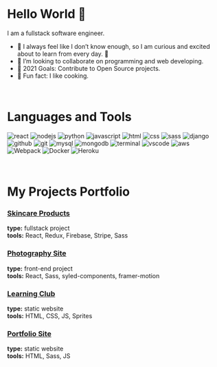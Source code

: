 

# Hello World 👋
I am a fullstack software engineer.

- 🌱 I always feel like I don’t know enough, so I am curious and excited about to learn from every day. 🤣
- 👯 I’m looking to collaborate on programming and web developing.
- 🥅 2021 Goals: Contribute to Open Source projects.
- :shallow_pan_of_food: Fun fact: I like cooking.
<br>


# Languages and Tools
<p>
<img alt="react" src="https://img.shields.io/badge/-React-45b8d8?style=flat-square&logo=react&logoColor=white" /> 
<img  alt="nodejs" src="https://img.shields.io/badge/-Nodejs-43853d?style=flat-square&logo=Node.js&logoColor=white" /> 
<img alt="python" src="https://img.shields.io/badge/-Python-3776AB?style=flat-square&logo=python&logoColor=white" />  
<img alt="javascript" src="https://img.shields.io/badge/-Javascript-F7DF1E?style=flat-square&logo=javascript&logoColor=black" /> 
<img alt="html" src="https://img.shields.io/badge/-HTML5-E34F26?style=flat-square&logo=html5&logoColor=white" /> 
<img  alt="css" src="https://img.shields.io/badge/-CSS-orange?style=flat-square&logo=CSS3&logoColor=white" />
<img alt="sass" src="https://img.shields.io/badge/-Sass-CC6699?style=flat-square&logo=sass&logoColor=white" /> 
 <img alt="django" src="https://img.shields.io/badge/-Django-092E20?style=flat-square&logo=Django&logoColor=white" />
<img  alt="github" src="https://img.shields.io/badge/-Github-2343853D?style=flat-square&logo=GITHUB&logoColor=white" /> 
<img alt="git" src="https://img.shields.io/badge/-Git-2320232a?style=flat-square&logo=Git&logoColor=white" /> 
<img  alt="mysql" src="https://img.shields.io/badge/-MySQL-blue?&style=flat-square&logo=MySQL&logoColor=white" /> 
<img  alt="mongodb" src="https://img.shields.io/badge/-MongoDB-13aa52?style=flat-square&logo=mongodb&logoColor=white" /> 
<img  alt="terminal" src="https://img.shields.io/badge/-Terminal-black?style=flat-square&logo=Windows Terminal&logoColor=white" /> 
<img  alt="vscode" src="https://img.shields.io/badge/-VS Code-blue?style=flat-square&logo=Visual-Studio-Code&logoColor=white" />
<img  alt="aws" src="https://img.shields.io/badge/-Amazon AWS-black?style=flat-square&logo=amazon-aws&logoColor=white" />
<img alt="Webpack" src="https://img.shields.io/badge/-Webpack-8DD6F9?style=flat-square&logo=webpack&logoColor=white" />
<img alt="Docker" src="https://img.shields.io/badge/-Docker-46a2f1?style=flat-square&logo=docker&logoColor=white" />
<img alt="Heroku" src="https://img.shields.io/badge/-Heroku-430098?style=flat-square&logo=heroku&logoColor=white" />
</p>
<br>

# My Projects Portfolio

### [Skincare Products](https://github.com/almihan/skincare-products)
**type:** fullstack project
 <br>
**tools:** React, Redux, Firebase, Stripe, Sass
 <br>
 ### [Photography Site](https://photograpy-site.netlify.app)
**type:** front-end project
 <br>
**tools:** React, Sass, syled-components, framer-motion
 <br>
### [Learning Club](https://github.com/almihan/learning-club)
**type:** static website
 <br>
**tools:** HTML, CSS, JS, Sprites
 <br>
### [Portfolio Site](https://github.com/almihan/portfolio-demo)
  **type:** static website
  <br>
  **tools:** HTML, Sass, JS
<br>

<!---
### [Book Rental App](https://github.com/almihan/book-rental-app)
**type:** full-stack project
<br>

**tools:** React, Node.js, MongoDB, Bootstrap
<br>


<!---
### [Restaurants Search](https://github.com/almihan/restaurants-search)
  **type:** front-end proejct
  <br>
  **tools:** React, CSS
<br>



[<img align="left" alt="website" src="https://img.shields.io/badge/-My Website-%2343853D?&style=for-the-badge&logo=Accenture&logoColor=green"/>]()

[<img align="left" alt="medium" src="https://img.shields.io/badge/medium-%2312100E.svg?&style=for-the-badge&logo=medium&logoColor=white" />]()
--->
<br>
<br>


<!---
<img align="left" alt="python" width="30px" src="https://raw.githubusercontent.com/github/explore/80688e429a7d4ef2fca1e82350fe8e3517d3494d/topics/python/python.png" />
<img align="left" alt="javascript" width="30px" src="https://raw.githubusercontent.com/github/explore/80688e429a7d4ef2fca1e82350fe8e3517d3494d/topics/javascript/javascript.png" />
<img align="left" alt="es6" width="30px" src="https://raw.githubusercontent.com/github/explore/80688e429a7d4ef2fca1e82350fe8e3517d3494d/topics/es6/es6.png" />
<img align="left" alt="es6" width="30px" src="https://raw.githubusercontent.com/github/explore/80688e429a7d4ef2fca1e82350fe8e3517d3494d/topics/react/react.png" />
<img align="left" alt="es6" width="30px" src="https://raw.githubusercontent.com/github/explore/80688e429a7d4ef2fca1e82350fe8e3517d3494d/topics/nodejs/nodejs.png" />
<img align="left" alt="html" width="30px" src="https://raw.githubusercontent.com/github/explore/80688e429a7d4ef2fca1e82350fe8e3517d3494d/topics/html/html.png" />
<img align="left" alt="css" width="30px" src="https://raw.githubusercontent.com/github/explore/80688e429a7d4ef2fca1e82350fe8e3517d3494d/topics/css/css.png" />
<img align="left" alt="sass" width="30px" src="https://raw.githubusercontent.com/github/explore/80688e429a7d4ef2fca1e82350fe8e3517d3494d/topics/sass/sass.png" />
<img align="left" alt="c++" width="30px" src="https://simpleicons.org/icons/cplusplus.svg" />
<img align="left" alt="git" width="30px" src="https://raw.githubusercontent.com/github/explore/80688e429a7d4ef2fca1e82350fe8e3517d3494d/topics/git/git.png" />
<img align="left" alt="sql" width="30px" src="https://raw.githubusercontent.com/github/explore/80688e429a7d4ef2fca1e82350fe8e3517d3494d/topics/sql/sql.png" />
<img align="left" alt="mysql" width="30px" src="https://raw.githubusercontent.com/github/explore/80688e429a7d4ef2fca1e82350fe8e3517d3494d/topics/mysql/mysql.png" />
<img align="left" alt="mongodb" width="30px" src="https://raw.githubusercontent.com/github/explore/80688e429a7d4ef2fca1e82350fe8e3517d3494d/topics/mongodb/mongodb.png" />
<img align="left" alt="terminal" width="30px" src="https://raw.githubusercontent.com/github/explore/80688e429a7d4ef2fca1e82350fe8e3517d3494d/topics/terminal/terminal.png" />
<img align="left" alt="vscode" width="30px" src="https://raw.githubusercontent.com/github/explore/80688e429a7d4ef2fca1e82350fe8e3517d3494d/topics/visual-studio-code/visual-studio-code.png" />
<img align="left" alt="aws" width="30px" src="https://raw.githubusercontent.com/github/explore/fbceb94436312b6dacde68d122a5b9c7d11f9524/topics/aws/aws.png" />
<img align="left" alt="photoshop" width="30px" src="https://simpleicons.org/icons/affinityphoto.svg" />

 --->



